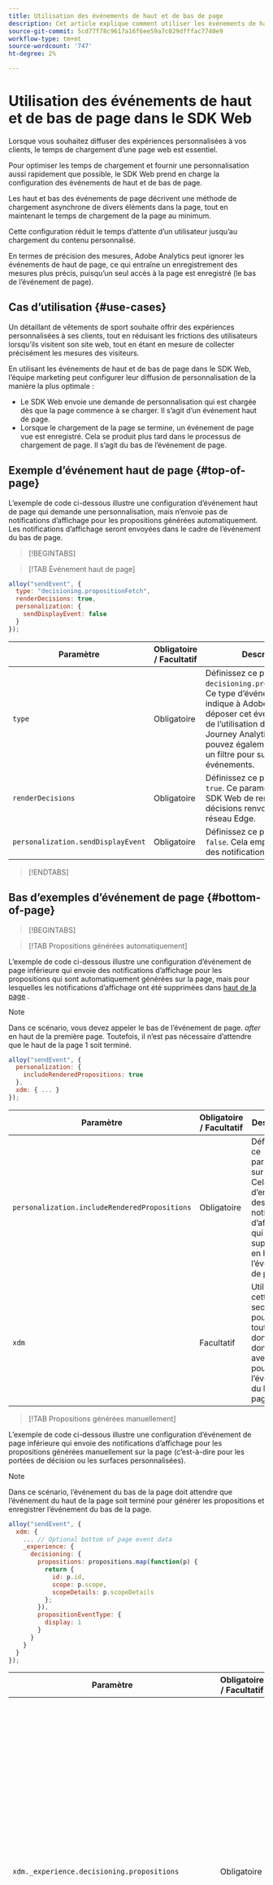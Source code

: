 ```yaml
---
title: Utilisation des événements de haut et de bas de page
description: Cet article explique comment utiliser les événements de haut et de bas de page dans le SDK Web.
source-git-commit: 5cd77f78c9617a16f6ee59a7c029dfffac7740e9
workflow-type: tm+mt
source-wordcount: '747'
ht-degree: 2%

---
```



# Utilisation des événements de haut et de bas de page dans le SDK Web

Lorsque vous souhaitez diffuser des expériences personnalisées à vos clients, le temps de chargement d’une page web est essentiel.

Pour optimiser les temps de chargement et fournir une personnalisation aussi rapidement que possible, le SDK Web prend en charge la configuration des événements de haut et de bas de page.

Les haut et bas des événements de page décrivent une méthode de chargement asynchrone de divers éléments dans la page, tout en maintenant le temps de chargement de la page au minimum.

Cette configuration réduit le temps d’attente d’un utilisateur jusqu’au chargement du contenu personnalisé.

En termes de précision des mesures, Adobe Analytics peut ignorer les événements de haut de page, ce qui entraîne un enregistrement des mesures plus précis, puisqu’un seul accès à la page est enregistré (le bas de l’événement de page).

## Cas d’utilisation {#use-cases}

Un détaillant de vêtements de sport souhaite offrir des expériences personnalisées à ses clients, tout en réduisant les frictions des utilisateurs lorsqu’ils visitent son site web, tout en étant en mesure de collecter précisément les mesures des visiteurs.

En utilisant les événements de haut et de bas de page dans le SDK Web, l’équipe marketing peut configurer leur diffusion de personnalisation de la manière la plus optimale :

* Le SDK Web envoie une demande de personnalisation qui est chargée dès que la page commence à se charger. Il s’agit d’un événement haut de page.
* Lorsque le chargement de la page se termine, un événement de page vue est enregistré. Cela se produit plus tard dans le processus de chargement de page. Il s’agit du bas de l’événement de page.

## Exemple d’événement haut de page {#top-of-page}

L’exemple de code ci-dessous illustre une configuration d’événement haut de page qui demande une personnalisation, mais n’envoie pas de notifications d’affichage pour les propositions générées automatiquement. Les notifications d’affichage seront envoyées dans le cadre de l’événement du bas de page.

>[!BEGINTABS]

>[!TAB Événement haut de page]

```js
alloy("sendEvent", {
  type: "decisioning.propositionFetch",
  renderDecisions: true,
  personalization: {
    sendDisplayEvent: false
  }
});
```

| Paramètre | Obligatoire / Facultatif | Description |
|---|---|---|
| `type` | Obligatoire | Définissez ce paramètre sur `decisioning.propositionFetch`. Ce type d’événement spécial indique à Adobe Analytics de déposer cet événement. Lors de l’utilisation de Customer Journey Analytics, vous pouvez également configurer un filtre pour supprimer ces événements. |
| `renderDecisions` | Obligatoire | Définissez ce paramètre sur `true`. Ce paramètre indique au SDK Web de rendre les décisions renvoyées par le réseau Edge. |
| `personalization.sendDisplayEvent` | Obligatoire | Définissez ce paramètre sur `false`. Cela empêche l’envoi des notifications. |

>[!ENDTABS]

## Bas d’exemples d’événement de page {#bottom-of-page}

>[!BEGINTABS]

>[!TAB Propositions générées automatiquement]

L’exemple de code ci-dessous illustre une configuration d’événement de page inférieure qui envoie des notifications d’affichage pour les propositions qui sont automatiquement générées sur la page, mais pour lesquelles les notifications d’affichage ont été supprimées dans [haut de la page](#top-of-page) .

>[!NOTE]
>
>Dans ce scénario, vous devez appeler le bas de l’événement de page. _after_ en haut de la première page. Toutefois, il n’est pas nécessaire d’attendre que le haut de la page 1 soit terminé.

```js
alloy("sendEvent", {
  personalization: {
    includeRenderedPropositions: true
  },
  xdm: { ... }
});
```

| Paramètre | Obligatoire / Facultatif | Description |
|---|---|---|
| `personalization.includeRenderedPropositions` | Obligatoire | Définissez ce paramètre sur `true`. Cela permet d’envoyer des notifications d’affichage qui ont été supprimées en haut de l’événement de page. |
| `xdm` | Facultatif | Utilisez cette section pour inclure toutes les données dont vous avez besoin pour l’événement du bas de la page. |

>[!TAB Propositions générées manuellement]

L’exemple de code ci-dessous illustre une configuration d’événement de page inférieure qui envoie des notifications d’affichage pour les propositions générées manuellement sur la page (c’est-à-dire pour les portées de décision ou les surfaces personnalisées).

>[!NOTE]
>
>Dans ce scénario, l’événement du bas de la page doit attendre que l’événement du haut de la page soit terminé pour générer les propositions et enregistrer l’événement du bas de la page.

```js
alloy("sendEvent", {
  xdm: { 
    ... // Optional bottom of page event data
    _experience: {
      decisioning: {
        propositions: propositions.map(function(p) {
          return {
            id: p.id,
            scope: p.scope,
            scopeDetails: p.scopeDetails
          };
        }),
        propositionEventType: {
          display: 1
        }
      }
    }
  }
});
```



| Paramètre | Obligatoire / Facultatif | Description |
|---|---|---|
| `xdm._experience.decisioning.propositions` | Obligatoire | Cette section définit les propositions générées manuellement. Vous devez inclure la proposition `ID`, `scope`, et `scopeDetails`. Consultez la documentation sur la manière de [personnalisation du rendu manuel](../personalization/rendering-personalization-content.md#manually) pour plus d’informations sur l’enregistrement des notifications d’affichage pour le contenu généré manuellement. Le contenu de personnalisation rendu manuellement doit être inclus dans l’accès au bas de la page. |
| `xdm._experience.decisioning.propositionEventType` | Obligatoire | Définissez ce paramètre sur `display: 1`. |
| `xdm` | Facultatif | Utilisez cette section pour inclure toutes les données dont vous avez besoin pour l’événement du bas de la page. |

>[!ENDTABS]


## Application d’une seule page avec accès aux pages supérieure et inférieure {#spa-example}


>[!BEGINTABS]

>[!TAB Première page vue]

L’exemple ci-dessous inclut l’ajout de la variable `xdm.web.webPageDetails.viewName` . C’est ce qui en fait une application d’une seule page. La variable `viewName` dans cet exemple, est la vue chargée au chargement de la page.

```js
// Top of page, render decisions for the "home" view.
alloy("sendEvent", {
    type: "decisioning.propositionFetch",
    renderDecisions: true,
    personalization: {
        sendDisplayEvent: false
    },
    xdm: {
        web: {
            webPageDetails: {
                viewName: "home"
            }
        }
    }
});

// Bottom of page, send display notifications for the items that were rendered.
// Note: You need to include the viewName in both top and bottom of page so that the
// correct view is rendered at the top of the page, and the correct view is recorded
// at the bottom of the page.

alloy("sendEvent", {
    personalization: {
        includeRenderedPropositions: true
    },
    xdm: {
        ...,
        web: {
            webPageDetails: {
                viewName: "home"
            }
        }
    }
});
```

>[!TAB Deuxième page vue (Option 1)]

Dans cet exemple, il n’est pas nécessaire d’effectuer un partage haut/bas de page, car la personnalisation de la page a déjà été récupérée.

```js
alloy("sendEvent", {
  renderDecisions: true,
  xdm: {
    ...,
    web: {
      webPageDetails: {
        viewName: "cart"
      }
    }
  }
});
```


>[!TAB Deuxième page vue (Option 2)]

Si vous devez toujours retarder l’accès au bas de la page, vous pouvez utiliser `applyPropositions` pour l’accès en haut de la page. Puisqu’aucune personnalisation ne doit être récupérée et qu’aucune donnée Analytics ne doit être enregistrée, il n’est pas nécessaire d’adresser une requête au réseau Edge.

```js
// top of page, render the decisions already fetched for the "cart" view.
alloy("applyPropositions", {
    viewName: "cart"
});

// bottom of page, send display notifications for the items that were rendered.
// Note: You need to include the viewName in both top and bottom of page so that the
// correct view is rendered at the top of the page, and the correct view is recorded
// at the bottom of the page.
alloy("sendEvent", {
    personalization: {
        includeRenderedPropositions: true
    },
    xdm: {
        ...,
        web: {
            webPageDetails: {
                viewName: "cart"
            }
        }
    }
});
```

>[!ENDTABS]

